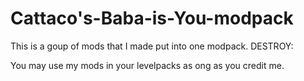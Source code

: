 # Cattaco's-Baba-is-You-modpack
This is a goup of mods that I made put into one modpack.
DESTROY: 

You may use my mods in your levelpacks as ong as you credit me.
